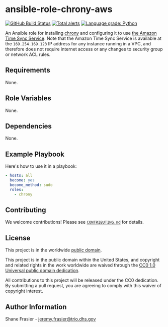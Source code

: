 # ansible-role-chrony-aws #

[![GitHub Build Status](https://github.com/cisagov/ansible-role-chrony-aws/workflows/build/badge.svg)](https://github.com/cisagov/ansible-role-chrony-aws/actions)
[![Total alerts](https://img.shields.io/lgtm/alerts/g/cisagov/ansible-role-chrony-aws.svg?logo=lgtm&logoWidth=18)](https://lgtm.com/projects/g/cisagov/ansible-role-chrony-aws/alerts/)
[![Language grade: Python](https://img.shields.io/lgtm/grade/python/g/cisagov/ansible-role-chrony-aws.svg?logo=lgtm&logoWidth=18)](https://lgtm.com/projects/g/cisagov/ansible-role-chrony-aws/context:python)

An Ansible role for installing
[chrony](https://en.wikipedia.org/wiki/Chrony) and configuring it to
use [the Amazon Time Sync
Service](https://aws.amazon.com/blogs/aws/keeping-time-with-amazon-time-sync-service/).
Note that the Amazon Time Sync Service is available at the
`169.254.169.123` IP address for any instance running in a VPC, and
therefore does not require internet access or any changes to security
group or network ACL rules.

## Requirements ##

None.

## Role Variables ##

None.

<!--
| Variable | Description | Default | Required |
|----------|-------------|---------|----------|
| optional_variable | Describe its purpose. | `default_value` | No |
| required_variable | Describe its purpose. | n/a | Yes |
-->

## Dependencies ##

None.

## Example Playbook ##

Here's how to use it in a playbook:

```yaml
- hosts: all
  become: yes
  become_method: sudo
  roles:
    - chrony
```

## Contributing ##

We welcome contributions!  Please see [`CONTRIBUTING.md`](CONTRIBUTING.md) for
details.

## License ##

This project is in the worldwide [public domain](LICENSE).

This project is in the public domain within the United States, and
copyright and related rights in the work worldwide are waived through
the [CC0 1.0 Universal public domain
dedication](https://creativecommons.org/publicdomain/zero/1.0/).

All contributions to this project will be released under the CC0
dedication. By submitting a pull request, you are agreeing to comply
with this waiver of copyright interest.

## Author Information ##

Shane Frasier - <jeremy.frasier@trio.dhs.gov>
